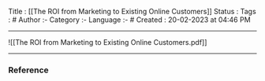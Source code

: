 Title :  [[The ROI from Marketing to Existing Online Customers]]
Status : 
Tags : #
Author :-
Category :-
Language :- #
Created  : 20-02-2023 at 04:46  PM
___

![[The ROI from Marketing to Existing Online Customers.pdf]]




















---

### Reference 





